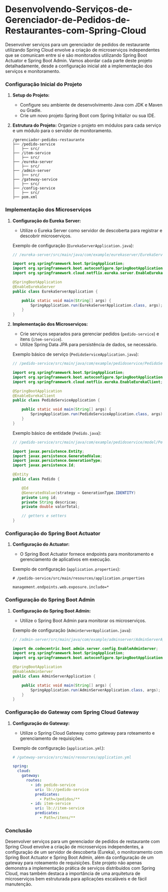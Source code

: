 # Desenvolvendo-Serviços-de-Gerenciador-de-Pedidos-de-Restaurantes-com-Spring-Cloud

Desenvolver serviços para um gerenciador de pedidos de restaurante utilizando Spring Cloud envolve a criação de microserviços independentes que se comunicam entre si e são monitorados utilizando Spring Boot Actuator e Spring Boot Admin. Vamos abordar cada parte deste projeto detalhadamente, desde a configuração inicial até a implementação dos serviços e monitoramento.

### Configuração Inicial do Projeto

1. **Setup do Projeto:**
   - Configure seu ambiente de desenvolvimento Java com JDK e Maven ou Gradle.
   - Crie um novo projeto Spring Boot com Spring Initializr ou sua IDE.

2. **Estrutura do Projeto:**
   Organize o projeto em módulos para cada serviço e um módulo para o servidor de monitoramento.
   ```
   /gerenciador-pedidos-restaurante
   ├── /pedido-service
   │   ├── src/
   ├── /item-service
   │   ├── src/
   ├── /eureka-server
   │   ├── src/
   ├── /admin-server
   │   ├── src/
   ├── /gateway-service
   │   ├── src/
   ├── /config-service
   │   ├── src/
   ├── pom.xml
   ```

### Implementação dos Microserviços

1. **Configuração do Eureka Server:**
   - Utilize o Eureka Server como servidor de descoberta para registrar e descobrir microserviços.

   Exemplo de configuração (`EurekaServerApplication.java`):
   ```java
   // /eureka-server/src/main/java/com/example/eurekaserver/EurekaServerApplication.java

   import org.springframework.boot.SpringApplication;
   import org.springframework.boot.autoconfigure.SpringBootApplication;
   import org.springframework.cloud.netflix.eureka.server.EnableEurekaServer;

   @SpringBootApplication
   @EnableEurekaServer
   public class EurekaServerApplication {

       public static void main(String[] args) {
           SpringApplication.run(EurekaServerApplication.class, args);
       }
   }
   ```

2. **Implementação dos Microserviços:**
   - Crie serviços separados para gerenciar pedidos (`pedido-service`) e itens (`item-service`).
   - Utilize Spring Data JPA para persistência de dados, se necessário.

   Exemplo básico de serviço (`PedidoServiceApplication.java`):
   ```java
   // /pedido-service/src/main/java/com/example/pedidoservice/PedidoServiceApplication.java

   import org.springframework.boot.SpringApplication;
   import org.springframework.boot.autoconfigure.SpringBootApplication;
   import org.springframework.cloud.netflix.eureka.EnableEurekaClient;

   @SpringBootApplication
   @EnableEurekaClient
   public class PedidoServiceApplication {

       public static void main(String[] args) {
           SpringApplication.run(PedidoServiceApplication.class, args);
       }
   }
   ```

   Exemplo básico de entidade (`Pedido.java`):
   ```java
   // /pedido-service/src/main/java/com/example/pedidoservice/model/Pedido.java

   import javax.persistence.Entity;
   import javax.persistence.GeneratedValue;
   import javax.persistence.GenerationType;
   import javax.persistence.Id;

   @Entity
   public class Pedido {

       @Id
       @GeneratedValue(strategy = GenerationType.IDENTITY)
       private Long id;
       private String descricao;
       private double valorTotal;

       // getters e setters
   }
   ```

### Configuração do Spring Boot Actuator

1. **Configuração do Actuator:**
   - O Spring Boot Actuator fornece endpoints para monitoramento e gerenciamento de aplicativos em execução.

   Exemplo de configuração (`application.properties`):
   ```properties
   # /pedido-service/src/main/resources/application.properties

   management.endpoints.web.exposure.include=*
   ```

### Configuração do Spring Boot Admin

1. **Configuração do Spring Boot Admin:**
   - Utilize o Spring Boot Admin para monitorar os microserviços.

   Exemplo de configuração (`AdminServerApplication.java`):
   ```java
   // /admin-server/src/main/java/com/example/adminserver/AdminServerApplication.java

   import de.codecentric.boot.admin.server.config.EnableAdminServer;
   import org.springframework.boot.SpringApplication;
   import org.springframework.boot.autoconfigure.SpringBootApplication;

   @SpringBootApplication
   @EnableAdminServer
   public class AdminServerApplication {

       public static void main(String[] args) {
           SpringApplication.run(AdminServerApplication.class, args);
       }
   }
   ```

### Configuração do Gateway com Spring Cloud Gateway

1. **Configuração do Gateway:**
   - Utilize o Spring Cloud Gateway como gateway para roteamento e gerenciamento de requisições.

   Exemplo de configuração (`application.yml`):
   ```yaml
   # /gateway-service/src/main/resources/application.yml

   spring:
     cloud:
       gateway:
         routes:
           - id: pedido-service
             uri: lb://pedido-service
             predicates:
               - Path=/pedidos/**
           - id: item-service
             uri: lb://item-service
             predicates:
               - Path=/itens/**
   ```

### Conclusão

Desenvolver serviços para um gerenciador de pedidos de restaurante com Spring Cloud envolve a criação de microserviços independentes, a configuração de um servidor de descoberta (Eureka), o monitoramento com Spring Boot Actuator e Spring Boot Admin, além da configuração de um gateway para roteamento de requisições. Este projeto não apenas demonstra a implementação prática de serviços distribuídos com Spring Cloud, mas também destaca a importância de uma arquitetura de microserviços bem estruturada para aplicações escaláveis e de fácil manutenção.

